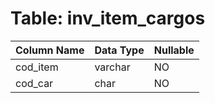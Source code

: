 # Table: inv_item_cargos

| Column Name | Data Type | Nullable |
|-------------|-----------|----------|
| cod_item | varchar | NO |
| cod_car | char | NO |
